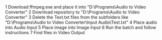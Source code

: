 1 Download ffmpeg.exe and place it into "D:\Programs\Audio to Video Converter"
2 Download repository to "D:\Programs\Audio to Video Converter"
3 Delete the Text.txt files from the subfolders like "D:\Programs\Audio to Video Converter\Input Audio\Test.txt"
4 Place audio into Audio Input
5 Place image into Image Input
6 Run the batch and follow instructions
7 Find files in Video Output

